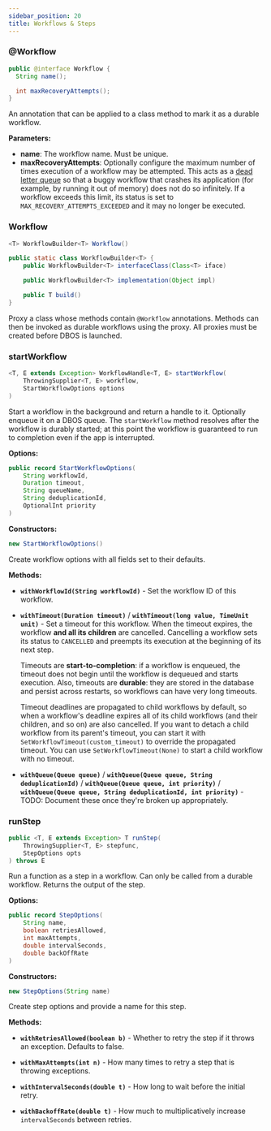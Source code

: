 ```yaml
---
sidebar_position: 20
title: Workflows & Steps
---
```


### @Workflow

```java
public @interface Workflow {
  String name();

  int maxRecoveryAttempts();
}
```

An annotation that can be applied to a class method to mark it as a durable workflow.

**Parameters:**
- **name**: The workflow name. Must be unique.
- **maxRecoveryAttempts**: Optionally configure the maximum number of times execution of a workflow may be attempted.
This acts as a [dead letter queue](https://en.wikipedia.org/wiki/Dead_letter_queue) so that a buggy workflow that crashes its application (for example, by running it out of memory) does not do so infinitely.
If a workflow exceeds this limit, its status is set to `MAX_RECOVERY_ATTEMPTS_EXCEEDED` and it may no longer be executed.

### Workflow

```java
<T> WorkflowBuilder<T> Workflow()
```

```java
public static class WorkflowBuilder<T> {
    public WorkflowBuilder<T> interfaceClass(Class<T> iface)

    public WorkflowBuilder<T> implementation(Object impl)

    public T build()
}
```

Proxy a class whose methods contain `@Workflow` annotations.
Methods can then be invoked as durable workflows using the proxy.
All proxies must be created before DBOS is launched.

### startWorkflow

```java
<T, E extends Exception> WorkflowHandle<T, E> startWorkflow(
    ThrowingSupplier<T, E> workflow, 
    StartWorkflowOptions options
)
```

Start a workflow in the background and return a handle to it.
Optionally enqueue it on a DBOS queue.
The `startWorkflow` method resolves after the workflow is durably started; at this point the workflow is guaranteed to run to completion even if the app is interrupted.

**Options:**

```java
public record StartWorkflowOptions(
    String workflowId,
    Duration timeout,
    String queueName,
    String deduplicationId,
    OptionalInt priority
)
```

**Constructors:**
```java
new StartWorkflowOptions()
```
Create workflow options with all fields set to their defaults.

**Methods:**
- **`withWorkflowId(String workflowId)`** - Set the workflow ID of this workflow.

- **`withTimeout(Duration timeout)`** / **`withTimeout(long value, TimeUnit unit)`** - Set a timeout for this workflow. When the timeout expires, the workflow **and all its children** are cancelled. Cancelling a workflow sets its status to `CANCELLED` and preempts its execution at the beginning of its next step.

  Timeouts are **start-to-completion**: if a workflow is enqueued, the timeout does not begin until the workflow is dequeued and starts execution. Also, timeouts are **durable**: they are stored in the database and persist across restarts, so workflows can have very long timeouts.

  Timeout deadlines are propagated to child workflows by default, so when a workflow's deadline expires all of its child workflows (and their children, and so on) are also cancelled. If you want to detach a child workflow from its parent's timeout, you can start it with `SetWorkflowTimeout(custom_timeout)` to override the propagated timeout. You can use `SetWorkflowTimeout(None)` to start a child workflow with no timeout.

- **`withQueue(Queue queue)`** / **`withQueue(Queue queue, String deduplicationId)`** / **`withQueue(Queue queue, int priority)`** / **`withQueue(Queue queue, String deduplicationId, int priority)`** - TODO: Document these once they're broken up appropriately.


### runStep

```java
public <T, E extends Exception> T runStep(
    ThrowingSupplier<T, E> stepfunc, 
    StepOptions opts
) throws E
```

Run a function as a step in a workflow.
Can only be called from a durable workflow.
Returns the output of the step.

**Options:**

```java
public record StepOptions(
    String name,
    boolean retriesAllowed,
    int maxAttempts,
    double intervalSeconds,
    double backOffRate
)
```

**Constructors:**
```java
new StepOptions(String name)
```
Create step options and provide a name for this step.

**Methods:**
- **`withRetriesAllowed(boolean b)`** - Whether to retry the step if it throws an exception. Defaults to false.

- **`withMaxAttempts(int n)`** - How many times to retry a step that is throwing exceptions.

- **`withIntervalSeconds(double t)`** - How long to wait before the initial retry.

- **`withBackoffRate(double t)`** - How much to multiplicatively increase `intervalSeconds` between retries.